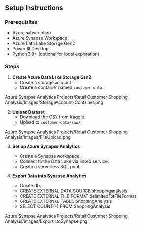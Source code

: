 ## Setup Instructions

### Prerequisites
- Azure subscription
- Azure Synapse Workspace
- Azure Data Lake Storage Gen2
- Power BI Desktop
- Python 3.9+ (optional for local exploration)

### Steps
1. **Create Azure Data Lake Storage Gen2**
   - Create a storage account.
   - Create a container named `customer-data`.

Azure Synapse Analytics Projects/Retail Customer Shopping Analysis/Images/StorageAccount-Container.png


2. **Upload Dataset**
   - Download the CSV from Kaggle.
   - Upload to `customer-data/raw/`.
  
Azure Synapse Analytics Projects/Retail Customer Shopping Analysis/Images/FileUpload.png

3. **Set up Azure Synapse Analytics**
   - Create a Synapse workspace.
   - Connect to the Data Lake via linked service.
   - Create a serverless SQL pool.

4. **Export Data into Synapse Analytics**
   - Create db.
   - CREATE EXTERNAL DATA SOURCE shoppinganalysis
   - CREATE EXTERNAL FILE FORMAT delimitedTxtFileFormat
   - CREATE EXTERNAL TABLE ShoppingAnalysis
   - SELECT COUNT(*) FROM ShoppingAnalysis

  Azure Synapse Analytics Projects/Retail Customer Shopping Analysis/Images/ExportIntoSynapse.png


